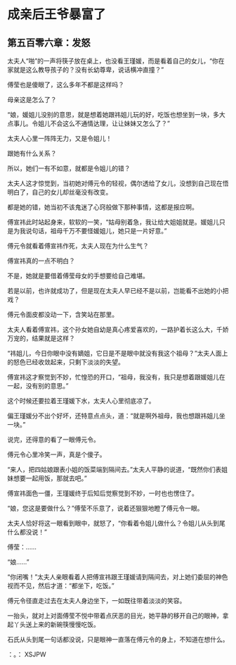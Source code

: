 # 成亲后王爷暴富了 
 ## 第五百零六章：发怒
  太夫人“啪”的一声将筷子放在桌上，也没看王瑾媛，而是看着自己的女儿，“你在家就是这么教导孩子的？没有长幼尊卑，说话横冲直撞？”  
  
 傅莹也是傻眼了，这么多年不都是这样吗？  
  
 母亲这是怎么了？  
  
 “娘，媛姐儿没别的意思，就是想着她跟祎姐儿玩的好，吃饭也想坐到一块，多大点事儿。令姐儿不会这么不通情达理，让让妹妹又怎么了？”  
  
 太夫人心里一阵阵无力，又是令姐儿！  
  
 跟她有什么关系？  
  
 所以，她们一有不如意，就都是令姐儿的错？  
  
 太夫人这才惊觉到，当初她对傅元令的轻视，偶尔透给了女儿，没想到自己现在悟明白了，自己的女儿却丝毫没有改变。  
  
 都是她的错，她当初不该鬼迷了心窍般做下那种事情，这都是报应啊。  
  
 傅宣祎此时站起身来，软软的一笑，“姑母别着急，我让给大姐姐就是。媛姐儿只是为我说句话，祖母千万不要怪媛姐儿，她只是一片好意。”  
  
 傅元令就看着傅宣祎作死，太夫人现在为什么生气？  
  
 傅宣祎真的一点不明白？  
  
 不是，她就是要借着傅莹母女的手想要给自己难堪。  
  
 若是以前，也许就成功了，但是现在太夫人早已经不是以前，岂能看不出她的小把戏？  
  
 傅元令面皮都没动一下，含笑站在那里。  
  
 太夫人看着傅宣祎，这个孙女她自幼是真心疼爱喜欢的，一路护着长这么大，千娇万宠的，结果就是这样？  
  
 “祎姐儿，今日你眼中没有嫡姐，它日是不是眼中就没有我这个祖母？”太夫人面上的怒色已经收敛起来，只剩下淡淡的失望。  
  
 傅宣祎这才察觉到不妙，忙惶恐的开口，“祖母，我没有，我只是想着跟媛姐儿在一起，没有别的意思。”  
  
 这个时候还要拉着王瑾媛下水，太夫人心里彻底凉了。  
  
 偏王瑾媛分不出个好坏，还特意点点头，道：“就是啊外祖母，我也想跟祎姐儿坐一块。”  
  
 说完，还得意的看了一眼傅元令。  
  
 傅元令心里冷笑一声，真是个傻子。  
  
 “来人，把四姑娘跟表小姐的饭菜端到隔间去。”太夫人平静的说道，“既然你们表姐妹想要一起用饭，那就去吧。”  
  
 傅宣祎面色一僵，王瑾媛终于后知后觉察觉到不妙，一时也也愣住了。  
  
 “娘，您这是要做什么？”傅莹不乐意了，说着还狠狠地瞪了傅元令一眼。  
  
 太夫人恰好将这一眼看到眼中，就怒了，“你看着令姐儿做什么？令姐儿从头到尾什么都没说！”  
  
 傅莹：……  
  
 “娘……”  
  
 “你闭嘴！”太夫人亲眼看着人把傅宣祎跟王瑾媛请到隔间去，对上她们委屈的神色视而不见，然后才道：“都坐下，吃饭。”  
  
 傅元令径直走过去在太夫人身边坐下，一如既往带着淡淡的笑容。  
  
 一抬头，就对上对面傅莹不悦中带着点厌恶的目光，她平静的移开自己的眼神，拿起丫头送上来的新碗筷慢慢吃饭。  
  
 石氏从头到尾一句话都没说，只是眼神一直落在傅元令的身上，不知道在想什么。  
  
 ：。： 
XSJPW